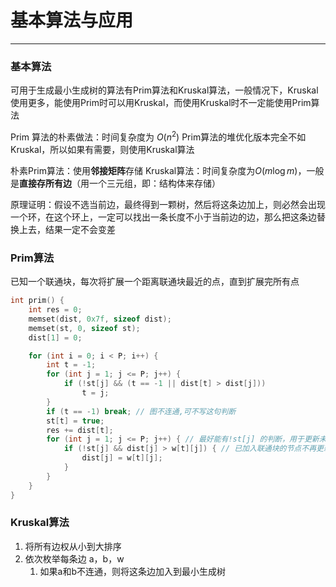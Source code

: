 # 基本算法与应用

---

### 基本算法

可用于生成最小生成树的算法有Prim算法和Kruskal算法，一般情况下，Kruskal使用更多，能使用Prim时可以用Kruskal，而使用Kruskal时不一定能使用Prim算法

Prim 算法的朴素做法：时间复杂度为 $O(n^2)$
Prim算法的堆优化版本完全不如Kruskal，所以如果有需要，则使用Kruskal算法

朴素Prim算法：使用**邻接矩阵**存储
Kruskal算法：时间复杂度为$O(m\log m)$，一般是**直接存所有边**（用一个三元组，即：结构体来存储）

原理证明：假设不选当前边，最终得到一颗树，然后将这条边加上，则必然会出现一个环，在这个环上，一定可以找出一条长度不小于当前边的边，那么把这条边替换上去，结果一定不会变差

### Prim算法

已知一个联通块，每次将扩展一个距离联通块最近的点，直到扩展完所有点
```c++
int prim() {
    int res = 0;
    memset(dist, 0x7f, sizeof dist);
    memset(st, 0, sizeof st);
    dist[1] = 0;

    for (int i = 0; i < P; i++) {
        int t = -1;
        for (int j = 1; j <= P; j++) {
            if (!st[j] && (t == -1 || dist[t] > dist[j]))
                t = j;
        }
        if (t == -1) break; // 图不连通,可不写这句判断
        st[t] = true;
        res += dist[t];
        for (int j = 1; j <= P; j++) { // 最好能有!st[j] 的判断，用于更新未加入最小生成树联通块的点，以防止某些情况下，不进行该判断会破坏原有最小生成树状态
            if (!st[j] && dist[j] > w[t][j]) { // 已加入联通块的节点不再更新其dist值，否则会破坏最小边权状态，所以不能变更为如下代码：for (int j = 1; j <= n; j ++) dist[j] = min(dist[j], w[t][j]);
                dist[j] = w[t][j];
            }
        }
    }
}
```


### Kruskal算法

1. 将所有边权从小到大排序
2. 依次枚举每条边 a，b，w
	1. 如果a和b不连通，则将这条边加入到最小生成树